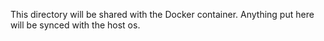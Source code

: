 This directory will be shared with the Docker container. Anything put here will be synced with the host os.